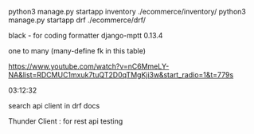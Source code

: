 python3 manage.py startapp inventory ./ecommerce/inventory/
python3 manage.py startapp drf ./ecommerce/drf/

black - for coding formatter
django-mptt 0.13.4

one to many (many-define fk in this table)



https://www.youtube.com/watch?v=nC6MmeLY-NA&list=RDCMUC1mxuk7tuQT2D0qTMgKji3w&start_radio=1&t=779s

03:12:32

search api client in drf docs 


Thunder Client :    for  rest api testing 
